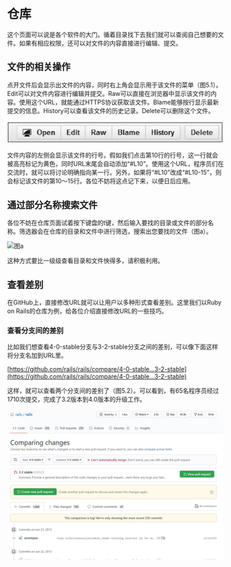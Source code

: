 # 仓库

这个页面可以说是各个软件的大门。循着目录找下去我们就可以查阅自己想要的文件。如果有相应权限，还可以对文件的内容直接进行编辑、提交。

## 文件的相关操作

点开文件后会显示出文件的内容，同时右上角会显示用于该文件的菜单（图5.1）。Edit可以对文件内容进行编辑并提交。Raw可以直接在浏览器中显示该文件的内容。使用这个URL，就能通过HTTPS协议获取该文件。Blame能够按行显示最新提交的信息。History可以查看该文件的历史记录。Delete可以删除这个文件。

![图5.1](images/5.1.jpg)

文件内容的左侧会显示该文件的行号。假如我们点击第10行的行号，这一行就会被高亮标记为黄色，同时URL末尾会自动添加“#L10”。使用这个URL，程序员们在交流时，就可以将讨论明确指向某一行。另外，如果将“#L10”改成“#L10-15”，则会标记该文件的第10～15行。各位不妨将这点记下来，以便日后应用。

## 通过部分名称搜索文件

各位不妨在仓库页面试着按下键盘的t键，然后输入要找的目录或文件的部分名称。筛选器会在仓库的目录和文件中进行筛选，搜索出您要找的文件（图a）。

![图a](https://res.weread.qq.com/wrepub/epub_26211801_74)

这种方式要比一级级查看目录和文件快得多，请积极利用。

## 查看差别

在GitHub上，直接修改URL就可以让用户以多种形式查看差别。这里我们以Ruby on Rails的仓库为例，给各位介绍直接修改URL的一些技巧。

### 查看分支间的差别

比如我们想查看4-0-stable分支与3-2-stable分支之间的差别，可以像下面这样将分支名加到URL里。

[https://github.com/rails/rails/compare/4-0-stable...3-2-stable](https://github.com/rails/rails/compare/4-0-stable...3-2-stable)

这样，就可以查看两个分支间的差别了（图5.2）。可以看到，有65名程序员经过1710次提交，完成了3.2版本到4.0版本的升级工作。

![图5.2](images/5.2.jpg)


